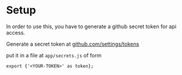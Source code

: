 # Setup

In order to use this, you have to generate a github secret token for api access.

Generate a secret token at [github.com/settings/tokens](https://github.com/settings/tokens)

put it in a file at `app/secrets.js` of form

    export {'<YOUR-TOKEN>' as token};


